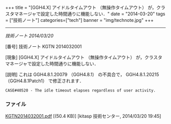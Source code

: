 +++
title = "[GGH4.X] アイドルタイムアウト （無操作タイムアウト） が，クラスタマネージャで設定した時間通りに機能しない．"
date = "2014-03-20"
tags = ["技術ノート"]
categories=["tech"]
banner = "img/technote.jpg"
+++


-------------------------------------------------------------------------------------------------------------

*技術ノート
2014/03/20*


[番号]
技術ノート KGTN 2014032001

[現象]
[GGH4.X] アイドルタイムアウト （無操作タイムアウト）
が，クラスタマネージャで設定した時間通りに機能しない．

[説明]
これは GGH4.8.1.20079 （GGH4.8.1） の不具合で， GGH4.8.1.20215
（GGH4.8.1Patch1） で修正されます．

    CASE#40520 - The idle timeout elapses regardless of user activity.


### ファイル





[KGTN2014032001.pdf](http://techreport.kitasp.net/attachments/download/1639/KGTN2014032001.pdf)
 [(50.4 KB)] [kitasp 技術センター, 2014/03/20
19:45]
